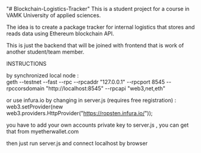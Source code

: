 "# Blockchain-Logistics-Tracker" 
This is a student project for a course in VAMK University of applied sciences.

The idea is to create a package tracker for internal logistics that stores and reads data using Ethereum blockchain API.

This is just the backend that will be joined with frontend that is work of another student/team member.

INSTRUCTIONS

by synchronized local node :  <br>
geth --testnet --fast --rpc --rpcaddr "127.0.0.1" --rpcport 8545 --rpccorsdomain "http://localhost:8545" --rpcapi "web3,net,eth"

or use infura.io by changing in server.js (requires free registration) : <br>
web3.setProvider(new web3.providers.HttpProvider("https://ropsten.infura.io/<your API key>"));

you have to add your own accounts private key to server.js , you can get that from myetherwallet.com

then just run server.js and connect localhost by browser
